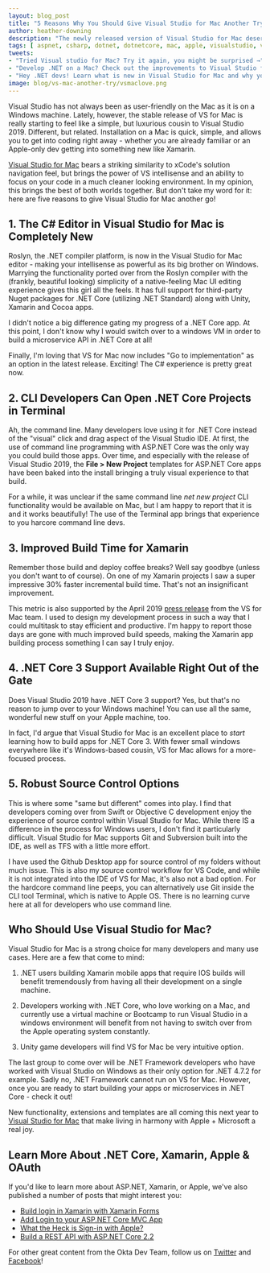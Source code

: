 ```yaml
---
layout: blog_post
title: "5 Reasons Why You Should Give Visual Studio for Mac Another Try"
author: heather-downing
description: "The newly released version of Visual Studio for Mac deserves the attention of any .NET, JS or mobile developer. Check out the features Microsoft has worked hard to bring to the community that uses Macs."
tags: [ aspnet, csharp, dotnet, dotnetcore, mac, apple, visualstudio, vsformac, visualstudioformac ]
tweets:
- "Tried Visual studio for Mac? Try it again, you might be surprised →"
- "Develop .NET on a Mac? Check out the improvements to Visual Studio for Mac! →"
- "Hey .NET devs! Learn what is new in Visual Studio for Mac and why you should try it →"
image: blog/vs-mac-another-try/vsmaclove.png
---
```

Visual Studio has not always been as user-friendly on the Mac as it is on a Windows machine. Lately, however, the stable release of VS for Mac is really starting to feel like a simple, but luxurious cousin to Visual Studio 2019. Different, but related. Installation on a Mac is quick, simple, and allows you to get into coding right away - whether you are already familiar or an Apple-only dev getting into something new like Xamarin. 

[Visual Studio for Mac](https://visualstudio.microsoft.com/vs/mac/) bears a striking similarity to xCode's solution navigation feel, but brings the power of VS intellisense and an ability to focus on your code in a much cleaner looking environment. In my opinion, this brings the best of both worlds together. But don't take my word for it: here are five reasons to give Visual Studio for Mac another go!

## 1. The C# Editor in Visual Studio for Mac is Completely New

Roslyn, the .NET compiler platform, is now in the Visual Studio for Mac editor - making your intellisense as powerful as its big brother on Windows. Marrying the functionality ported over from the Roslyn compiler with the (frankly, beautiful looking) simplicity of a native-feeling Mac UI editing experience gives this girl all the feels. It has full support for third-party Nuget packages for .NET Core (utilizing .NET Standard) along with Unity, Xamarin and Cocoa apps. 

I didn't notice a big difference gating my progress of a .NET Core app. At this point, I don't know why I would switch over to a windows VM in order to build a microservice API in .NET Core at all! 

Finally, I'm loving that VS for Mac now includes "Go to implementation" as an option in the latest release. Exciting! The C# experience is pretty great now.

## 2. CLI Developers Can Open .NET Core Projects in Terminal

Ah, the command line. Many developers love using it for .NET Core instead of the "visual" click and drag aspect of the Visual Studio IDE. At first, the use of command line programming with ASP.NET Core was the only way you could build those apps. Over time, and especially with the release of Visual Studio 2019, the **File > New Project** templates for ASP.NET Core apps have been baked into the install bringing a truly visual experience to that build. 

For a while, it was unclear if the same command line *net new project* CLI functionality would be available on Mac, but I am happy to report that it is and it works beautifully! The use of the Terminal app brings that experience to you harcore command line devs.

## 3. Improved Build Time for Xamarin

Remember those build and deploy coffee breaks? Well say goodbye (unless you don't want to of course). On one of my Xamarin projects I saw a super impressive 30% faster incremental build time. That's not an insignificant improvement. 

This metric is also supported by the April 2019 [press release](https://devblogs.microsoft.com/visualstudio/visual-studio-2019-for-mac-is-now-available/) from the VS for Mac team. I used to design my development process in such a way that I could multitask to stay efficient and productive. I'm happy to report those days are gone with much improved build speeds, making the Xamarin app building process something I can say I truly enjoy.

## 4. .NET Core 3 Support Available Right Out of the Gate

Does Visual Studio 2019 have .NET Core 3 support? Yes, but that's no reason to jump over to your Windows machine! You can use all the same, wonderful new stuff on your Apple machine, too. 

In fact, I'd argue that Visual Studio for Mac is an excellent place to *start* learning how to build apps for .NET Core 3. With fewer small windows everywhere like it's Windows-based cousin, VS for Mac allows for a more-focused process.
## 5. Robust Source Control Options

This is where some "same but different" comes into play. I find that developers coming over from Swift or Objective C development enjoy the experience of source control within Visual Studio for Mac. While there IS a difference in the process for Windows users, I don't find it particularly difficult. Visual Studio for Mac supports Git and Subversion built into the IDE, as well as TFS with a little more effort.

I have used the Github Desktop app for source control of my folders without much issue. This is also my source control workflow for VS Code, and while it is not integrated into the IDE of VS for Mac, it's also not a bad option. For the hardcore command line peeps, you can alternatively use Git inside the CLI tool Terminal, which is native to Apple OS. There is no learning curve here at all for developers who use command line.

## Who Should Use Visual Studio for Mac?

Visual Studio for Mac is a strong choice for many developers and many use cases. Here are a few that come to mind:

1. .NET users building Xamarin mobile apps that require IOS builds will benefit tremendously from having all their development on a single machine. 

2. Developers working with .NET Core, who love working on a Mac, and currently use a virtual machine or Bootcamp to run Visual Studio in a windows environment will benefit from not having to switch over from the Apple operating system constantly. 

3. Unity game developers will find VS for Mac be very intuitive option.

The last group to come over will be .NET Framework developers who have worked with Visual Studio on Windows as their only option for .NET 4.7.2 for example. Sadly no, .NET Framework cannot run on VS for Mac. However, once you are ready to start building your apps or microservices in .NET Core - check it out! 

New functionality, extensions and templates are all coming this next year to [Visual Studio for Mac](https://visualstudio.microsoft.com/vs/mac/) that make living in harmony with Apple + Microsoft a real joy.

## Learn More About .NET Core, Xamarin, Apple & OAuth

If you'd like to learn more about ASP.NET, Xamarin, or Apple, we've also published a number of posts that might interest you:

* [Build login in Xamarin with Xamarin Forms](https://developer.okta.com/blog/2019/06/11/build-login-in-xamarin-with-xamarin-forms)
* [Add Login to your ASP.NET Core MVC App](https://developer.okta.com/blog/2018/10/29/add-login-to-you-aspnetcore-app)
* [What the Heck is Sign-in with Apple?](https://developer.okta.com/blog/2019/06/04/what-the-heck-is-sign-in-with-apple)
* [Build a REST API with ASP.NET Core 2.2](https://developer.okta.com/blog/2019/04/10/build-rest-api-with-aspnetcore)

For other great content from the Okta Dev Team, follow us on [Twitter](https://twitter.com/oktadev) and [Facebook](https://www.facebook.com/oktadevelopers)!